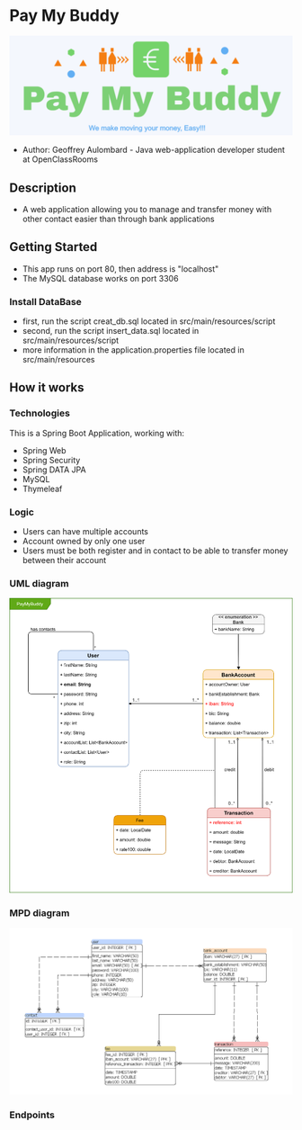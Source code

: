 # Pay My Buddy
![PayMyBuddy Ban](src/main/resources/static/images/paymybuddy_ban.png)

- Author: Geoffrey Aulombard - Java web-application developer student at OpenClassRooms

## Description

- A web application allowing you to manage and transfer money with other contact easier than through bank applications

## Getting Started

- This app runs on port 80, then address is "localhost" 
- The MySQL database works on port 3306

### Install DataBase

- first, run the script creat_db.sql located in src/main/resources/script
- second, run the script insert_data.sql located in src/main/resources/script
- more information in the application.properties file located in src/main/resources

## How it works
### Technologies

This is a Spring Boot Application, working with:

- Spring Web
- Spring Security
- Spring DATA JPA
- MySQL
- Thymeleaf

### Logic

- Users can have multiple accounts
- Account owned by only one user
- Users must be both register and in contact to be able to transfer money between their account

### UML diagram

![UML Diagram](src/main/resources/static/P6_02_UML_diagram.png)

### MPD diagram

![MPD Diagram](src/main/resources/static/P6_03_MPD_diagram.png)

### Endpoints
